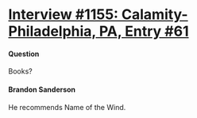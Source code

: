 # [Interview #1155: Calamity-Philadelphia, PA, Entry #61](https://www.theoryland.com/intvmain.php?i=1155#61)

#### Question

Books?

#### Brandon Sanderson

He recommends Name of the Wind.

